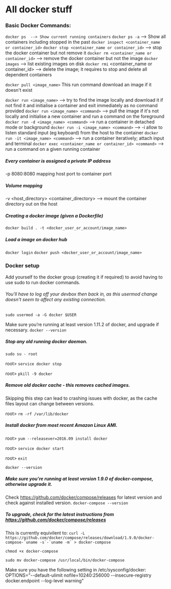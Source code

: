 # All docker stuff

### Basic Docker Commands:
`docker ps  --> Show current running containers`
`docker ps -a`  --> Show all containers including stopped in the past
`docker inspect <container_name or container_id>`
`docker stop <container_name or container_id>`  --> stop the docker container but not remove it
`docker rm <container_name or container_id>`  --> remove the docker container but not the image
`docker images` --> list existing images on disk
`docker rmi` <container_name or container_id>  --> delete the image; it requires to stop and delete all dependent containers

`docker pull <image_name>` This run command download an image if it doesn't exist

`docker run <image_name>` --> try to find the image locally and download it if not find it and initialise a container and exit immediately as no command provided
`docker run <image_name> <command>` --> pull the image if it's not locally and initialise a new container and run a command on the foreground
`docker run -d <image_name> <command>`  --> run a container in detached mode or background
`docker run -i <image_name> <command>`  --> -i allow to listen standard input (eg keyboard) from the host to the container
`docker run -it <image_name> <command>`  --> run a container iteratively; attach input and terminal
`docker exec <container_name or container_id> <command>`  --> run a command on a given running container

##### Every container is assigned a private IP address
-p 8080:8080 mapping host port to container port

##### Volume mapping
-v <host_directory> <container_directory>  --> mount the container directory out on the host

##### Creating a docker image (given a Dockerfile)
`docker build . -t <docker_user_or_account/image_name>`

##### Load a image on docker hub
`docker login`
`docker push <docker_user_or_account/image_name>`


### Docker setup

Add yourself to the docker group (creating it if required) to avoid having to use sudo to run docker commands.

###### You'll have to log off your devbox then back in, as this usermod change doesn't seem to affect any existing connection.
`sudo usermod -a -G docker $USER`

Make sure you’re running at least version 1.11.2 of docker, and upgrade if necessary.
`docker --version`

##### Stop any old running docker daemon.
`sudo su - root`

root> `service docker stop`

root> `pkill -9 docker`

##### Remove old docker cache - this removes cached images.
Skipping this step can lead to crashing issues with docker,
as the cache files layout can change between versions.

root> `rm -rf /var/lib/docker`

##### Install docker from most recent Amazon Linux AMI.

root> `yum --releasever=2016.09 install docker`

root> `service docker start`

root> `exit`

`docker --version`

##### Make sure you're running at least version 1.9.0 of docker-compose, otherwise upgrade it.
Check https://github.com/docker/compose/releases for latest version
 and check against installed version.
`docker-compose --version`

##### To upgrade, check for the latest instructions from https://github.com/docker/compose/releases
This is currently equivilent to:
``curl -L https://github.com/docker/compose/releases/download/1.9.0/docker-compose-`uname -s`-`uname -m` > docker-compose``

`chmod +x docker-compose`

`sudo mv docker-compose /usr/local/bin/docker-compose`


Make sure you have the following setting in /etc/sysconfig/docker:
OPTIONS="--default-ulimit nofile=10240:256000 --insecure-registry docker.endpoint --log-level warning"

